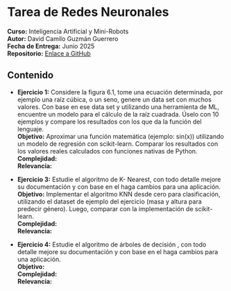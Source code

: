 # Tarea de Redes Neuronales
**Curso:** Inteligencia Artificial y Mini-Robots  
**Autor:** David Camilo Guzmán Guerrero  
**Fecha de Entrega:** Junio 2025  
**Repositorio:** [Enlace a GitHub](https://github.com/lmao813/Tarea_MachineLearning)  

## Contenido  
- **Ejercicio 1:** Considere la figura 6.1, tome una ecuación determinada, por ejemplo una raíz cúbica, o un seno, genere un data set con muchos valores. Con base en ese data set y utilizando una herramienta de ML, encuentre un modelo para el cálculo de la raíz cuadrada. Úselo con 10 ejemplos y compare los resultados con los que da la función del lenguaje.  
**Objetivo:** Aproximar una función matemática (ejemplo: sin(x)) utilizando un modelo de regresión con scikit-learn. Comparar los resultados con los valores reales calculados con funciones nativas de Python.     
**Complejidad:**    
**Relevancia:**  

- **Ejercicio 3:** Estudie el algoritmo de K- Nearest, con todo detalle mejore su documentación y con base en el haga cambios para una aplicación.  
**Objetivo:** Implementar el algoritmo KNN desde cero para clasificación, utilizando el dataset de ejemplo del ejercicio (masa y altura para predecir género). Luego, comparar con la implementación de scikit-learn.  
**Complejidad:**    
**Relevancia:**  

- **Ejercicio 4:** Estudie el algoritmo de árboles de decisión , con todo detalle mejore su documentación y con base en el haga cambios para una aplicación.  
**Objetivo:**    
**Complejidad:**    
**Relevancia:**  

